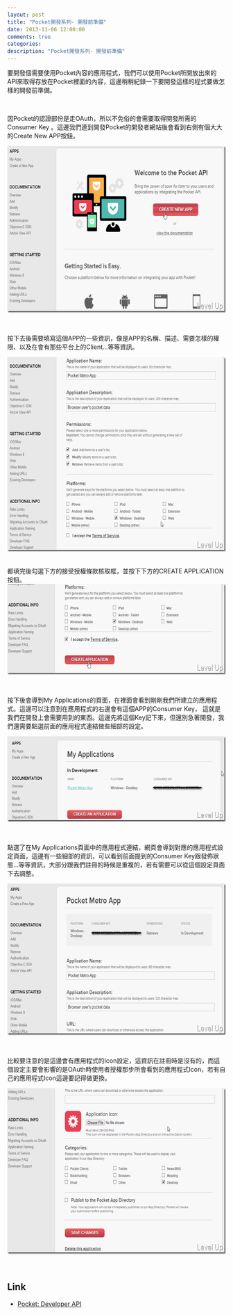 ```yaml
---
layout: post
title: "Pocket開發系列- 開發前準備"
date: 2013-11-06 12:00:00
comments: true
categories: 
description: "Pocket開發系列- 開發前準備"
---
```

<p>要開發個需要使用Pocket內容的應用程式，我們可以使用Pocket所開放出來的API來取得存放在Pocket裡面的內容，這邊稍稍紀錄一下要開發這樣的程式要做怎樣的開發前準備。</p>  <p> </p>  <p>因Pocket的認證部份是走OAuth，所以不免俗的會需要取得開發所需的Consumer Key 。這邊我們連到開發Pocket的開發者網站後會看到右側有個大大的Create New APP按鈕。</p>  <p><img style="border-top: 0px; border-right: 0px; border-bottom: 0px; border-left: 0px" border="0" alt="image" src="\images\posts\cc45929f-9bbf-47a0-8486-7e59fa51de0f\image_thumb.png" width="644" height="384" /></a> </p>  <p> </p>  <p>按下去後需要填寫這個APP的一些資訊，像是APP的名稱、描述、需要怎樣的權限、以及在會有那些平台上的Client...等等資訊。</p>  <p><a href="http://files.dotblogs.com.tw/larrynung/1304/e1b5a8f4cd6e_13323/image3.png"><img style="border-top: 0px; border-right: 0px; border-bottom: 0px; border-left: 0px" border="0" alt="image" src="\images\posts\cc45929f-9bbf-47a0-8486-7e59fa51de0f\image3_thumb.png" width="644" height="448" /></a> </p>  <p>   <br />都填完後勾選下方的接受授權條款核取框，並按下下方的CREATE APPLICATION按鈕。<a href="http://files.dotblogs.com.tw/larrynung/1304/e1b5a8f4cd6e_13323/image6.png"><img style="border-top: 0px; border-right: 0px; border-bottom: 0px; border-left: 0px" border="0" alt="image" src="\images\posts\cc45929f-9bbf-47a0-8486-7e59fa51de0f\image6_thumb.png" width="644" height="209" /></a> </p>  <p> </p>  <p>按下後會導到My Applications的頁面，在裡面會看到剛剛我們所建立的應用程式。這邊可以注意到在應用程式的右邊會有這個APP的Consumer Key， 這就是我們在開發上會需要用到的東西。這邊先將這個Key記下來，但還別急著開發，我們還需要點選前面的應用程式連結做些細部的設定。</p>  <p><a href="http://files.dotblogs.com.tw/larrynung/1304/e1b5a8f4cd6e_13323/image9.png"><img style="border-top: 0px; border-right: 0px; border-bottom: 0px; border-left: 0px" border="0" alt="image" src="\images\posts\cc45929f-9bbf-47a0-8486-7e59fa51de0f\image9_thumb.png" width="644" height="197" /></a> </p>  <p> </p>  <p>點選了在My Applications頁面中的應用程式連結，網頁會導到對應的應用程式設定頁面，這邊有一些細部的資訊，可以看到前面提到的Consumer Key跟發佈狀態...等等資訊，大部分跟我們註冊的時候是重複的，若有需要可以從這個設定頁面下去調整。</p>  <p><a href="http://files.dotblogs.com.tw/larrynung/1304/e1b5a8f4cd6e_13323/image12.png"><img style="border-top: 0px; border-right: 0px; border-bottom: 0px; border-left: 0px" border="0" alt="image" src="\images\posts\cc45929f-9bbf-47a0-8486-7e59fa51de0f\image12_thumb.png" width="644" height="349" /></a> </p>  <p> </p>  <p>比較要注意的是這邊會有應用程式的Icon設定，這資訊在註冊時是沒有的，而這個設定主要會影響的是OAuth時使用者授權那步所會看到的應用程式Icon，若有自己的應用程式Icon這邊要記得做更換。</p>  <p><a href="http://files.dotblogs.com.tw/larrynung/1304/e1b5a8f4cd6e_13323/image15.png"><img style="border-top: 0px; border-right: 0px; border-bottom: 0px; border-left: 0px" border="0" alt="image" src="\images\posts\cc45929f-9bbf-47a0-8486-7e59fa51de0f\image15_thumb.png" width="644" height="382" /></a> </p>  <p> </p>  <h2>Link</h2>  <ul>   <li><a href="http://getpocket.com/developer/" target="_blank">Pocket: Developer API</li> </ul>